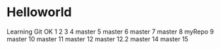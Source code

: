 # Helloworld
Learning Git
OK
1
2
3
4
master 5
master 6
master 7
master 8
myRepo 9
master 10
master 11
master 12
master 12.2
master 14
master 15
